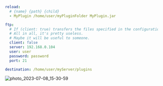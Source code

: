 ```yaml
reload:
  # {name} {path} {child}
  - MyPlugin /home/user/myPluginFolder MyPlugin.jar

ftp:
  # If (client: true) transfers the files specified in the configuration to the FTP server.
  # All in all, it's pretty useless.
  # Maybe it will be useful to someone.
  client: false
  server: 192.168.0.104
  user: user
  password: password
  port: 21

destination: /home/user/myServer/plugins
```

![photo_2023-07-08_15-30-59](https://github.com/isaweye/localhost-helper/assets/130868496/29363bf3-b8cd-4ff0-ad6e-3a4448d91968)
